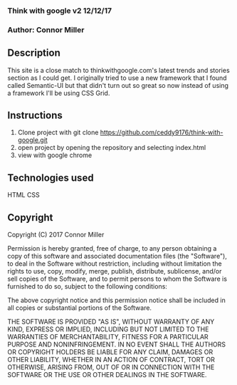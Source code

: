 ### Think with google v2 12/12/17

### Author: Connor Miller

## Description

This site is a close match to thinkwithgoogle.com's latest trends and stories section as I could get. I originally tried to use a new framework that I found called Semantic-UI but that didn't turn out so great so now instead of using a framework I'll be using CSS Grid.

## Instructions

1. Clone project with git clone https://github.com/ceddy9176/think-with-google.git
2. open project by opening the repository and selecting index.html
3. view with google chrome


## Technologies used

HTML
CSS

## Copyright

Copyright (C) 2017 Connor Miller

Permission is hereby granted, free of charge, to any person obtaining a copy of this software and associated documentation files (the "Software"), to deal in the Software without restriction, including without limitation the rights to use, copy, modify, merge, publish, distribute, sublicense, and/or sell copies of the Software, and to permit persons to whom the Software is furnished to do so, subject to the following conditions:

The above copyright notice and this permission notice shall be included in all copies or substantial portions of the Software.

THE SOFTWARE IS PROVIDED "AS IS", WITHOUT WARRANTY OF ANY KIND, EXPRESS OR IMPLIED, INCLUDING BUT NOT LIMITED TO THE WARRANTIES OF MERCHANTABILITY, FITNESS FOR A PARTICULAR PURPOSE AND NONINFRINGEMENT. IN NO EVENT SHALL THE AUTHORS OR COPYRIGHT HOLDERS BE LIABLE FOR ANY CLAIM, DAMAGES OR OTHER LIABILITY, WHETHER IN AN ACTION OF CONTRACT, TORT OR OTHERWISE, ARISING FROM, OUT OF OR IN CONNECTION WITH THE SOFTWARE OR THE USE OR OTHER DEALINGS IN THE SOFTWARE.
